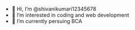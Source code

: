 - 👋 Hi, I’m @shivanikumari12345678
- 👀 I’m interested in coding and web development
- 🌱 I’m currently persuing BCA


<!---
shivanikumari12345678/shivanikumari12345678 is a ✨ special ✨ repository because its `README.md` (this file) appears on your GitHub profile.
You can click the Preview link to take a look at your changes.
--->
